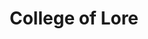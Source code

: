 ---
title: "College of Lore"
index:
  - lore
  - college-of-lore
permalink: /classes/bard/lore/
excerpt: "For some barbarians, rage is a means to an end – that end being violence. The Path of the Berserker is a path of untrammeled fury, slick with blood."
subclass: bard
# header:
#   overlay_image: /assets/images/classes/bard/header.png
#   teaser: /assets/images/classes/bard/header.jpg
source: "Basic Rules"
---